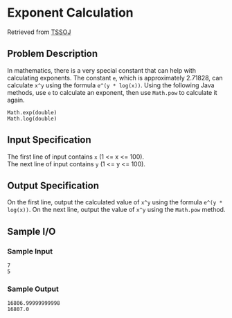 # Exponent Calculation
Retrieved from [TSSOJ](https://tssoj.ca/)

## Problem Description
In mathematics, there is a very special constant that can help with calculating exponents. The constant `e`, which is approximately 2.71828, can calculate `x^y` using the formula `e^(y * log(x))`. Using the following Java methods, use `e` to calculate an exponent, then use `Math.pow` to calculate it again.
```
Math.exp(double)
Math.log(double)
```

## Input Specification
The first line of input contains `x` (1 <= x <= 100).  
The next line of input contains `y` (1 <= y <= 100).

## Output Specification
On the first line, output the calculated value of `x^y` using the formula `e^(y * log(x))`.
On the next line, output the value of `x^y` using the `Math.pow` method.

## Sample I/O

### Sample Input
```
7
5
```
### Sample Output
```
16806.99999999998
16807.0
```